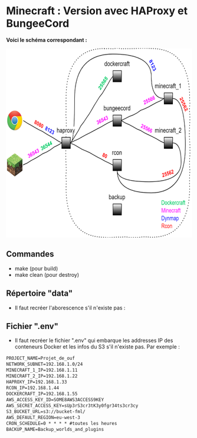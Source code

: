 # Minecraft : Version avec HAProxy et BungeeCord
**Voici le schéma correspondant :**
<p align="center"> <img src="images/HAProxy-BungeeCord.png" alt="" title="" width="654" height="511" /> </p>

## Commandes
- make (pour build)
- make clean (pour destroy)

## Répertoire "data"
- Il faut recréer l'aborescence s'il n'existe pas :
[](images/Data_tree.png)
## Fichier ".env"
- Il faut recréer le fichier ".env" qui embarque les addresses IP des conteneurs Docker et les infos du S3 s'il n'existe pas. Par exemple :
```
PROJECT_NAME=Projet_de_ouf
NETWORK_SUBNET=192.168.1.0/24
MINECRAFT_1_IP=192.168.1.11
MINECRAFT_2_IP=192.168.1.22
HAPROXY_IP=192.168.1.33
RCON_IP=192.168.1.44
DOCKERCRAFT_IP=192.168.1.55
AWS_ACCESS_KEY_ID=SOME8AWS3ACCESS9KEY
AWS_SECRET_ACCESS_KEY=sUp3rS3cr3tK3y0fgr34ts3cr3cy
S3_BUCKET_URL=s3://bucket-fml/
AWS_DEFAULT_REGION=eu-west-3
CRON_SCHEDULE=0 * * * * #toutes les heures
BACKUP_NAME=Backup_worlds_and_plugins
```
